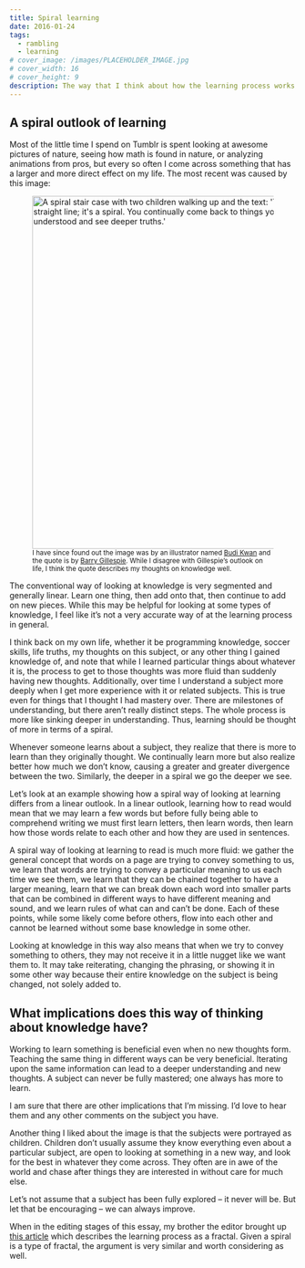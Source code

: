 ```yaml
---
title: Spiral learning
date: 2016-01-24
tags:
  - rambling
  - learning
# cover_image: /images/PLACEHOLDER_IMAGE.jpg
# cover_width: 16
# cover_height: 9
description: The way that I think about how the learning process works.
---
```


## A spiral outlook of learning

Most of the little time I spend on Tumblr is spent looking at awesome pictures of nature, seeing how math is found in nature, or analyzing animations from pros, but every so often I come across something that has a larger and more direct effect on my life. The most recent was caused by this image:

<figure>
  <img src="$lib/images/spiral.jpg" alt="A spiral stair case with two children walking up and the text: 'The path isn't a straight line; it's a spiral. You continually come back to things you thought you understood and see deeper truths.'" loading="lazy" width="540" height="619" />

  <figcaption>
    <sub>I have since found out the image was by an illustrator named <a href="https://www.budikwan.com/">Budi Kwan</a> and the quote is by <a href="https://www.barryhgillespie.com/">Barry Gillespie</a>. While I disagree with Gillespie’s outlook on life, I think the quote describes my thoughts on knowledge well.</sub>
  </figcaption>
</figure>

The conventional way of looking at knowledge is very segmented and generally linear. Learn one thing, then add onto that, then continue to add on new pieces. While this may be helpful for looking at some types of knowledge, I feel like it’s not a very accurate way of at the learning process in general.

<span class="excerpt-marker"></span>

I think back on my own life, whether it be programming knowledge, soccer skills, life truths, my thoughts on this subject, or any other thing I gained knowledge of, and note that while I learned particular things about whatever it is, the process to get to those thoughts was more fluid than suddenly having new thoughts. Additionally, over time I understand a subject more deeply when I get more experience with it or related subjects. This is true even for things that I thought I had mastery over. There are milestones of understanding, but there aren’t really distinct steps. The whole process is more like sinking deeper in understanding. Thus, learning should be thought of more in terms of a spiral.

Whenever someone learns about a subject, they realize that there is more to learn than they originally thought. We continually learn more but also realize better how much we don’t know, causing a greater and greater divergence between the two. Similarly, the deeper in a spiral we go the deeper we see.

Let’s look at an example showing how a spiral way of looking at learning differs from a linear outlook. In a linear outlook, learning how to read would mean that we may learn a few words but before fully being able to comprehend writing we must first learn letters, then learn words, then learn how those words relate to each other and how they are used in sentences.

A spiral way of looking at learning to read is much more fluid: we gather the general concept that words on a page are trying to convey something to us, we learn that words are trying to convey a particular meaning to us each time we see them, we learn that they can be chained together to have a larger meaning, learn that we can break down each word into smaller parts that can be combined in different ways to have different meaning and sound, and we learn rules of what can and can’t be done. Each of these points, while some likely come before others, flow into each other and cannot be learned without some base knowledge in some other.

Looking at knowledge in this way also means that when we try to convey something to others, they may not receive it in a little nugget like we want them to. It may take reiterating, changing the phrasing, or showing it in some other way because their entire knowledge on the subject is being changed, not solely added to.

## What implications does this way of thinking about knowledge have?

Working to learn something is beneficial even when no new thoughts form.
Teaching the same thing in different ways can be very beneficial.
Iterating upon the same information can lead to a deeper understanding and new thoughts.
A subject can never be fully mastered; one always has more to learn.

<aside class="content_aside">I am sure that there are other implications that I’m missing. I’d love to hear them and any other comments on the subject you have.</aside>

Another thing I liked about the image is that the subjects were portrayed as children. Children don’t usually assume they know everything even about a particular subject, are open to looking at something in a new way, and look for the best in whatever they come across. They often are in awe of the world and chase after things they are interested in without care for much else.

Let’s not assume that a subject has been fully explored – it never will be. But let that be encouraging – we can always improve.

<aside class="content_aside">When in the editing stages of this essay, my brother the editor brought up <a href="https://www.wmich.edu/science/facilitating-change/Products/NuhferPoster.pdf">this article</a> which describes the learning process as a fractal. Given a spiral is a type of fractal, the argument is very similar and worth considering as well.</aside>
